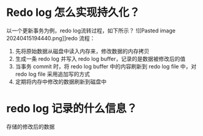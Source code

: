 
# Redo log 怎么实现持久化？
以一个更新事务为例，redo log流转过程，如下所示？
![[Pasted image 20240415194440.png]]redo 流程：
1. 先将原始数据从磁盘中读入内存来，修改数据的内存拷贝
2. 生成一条 redo log 并写入 redo log buffer，记录的是数据被修改后的值
3. 当事务 commit 时，将 redo log buffer 中的内容刷新到 redo log file 中，对 redo log file 采用追加写的方式
4. 定期将内存中修改的数据刷新到磁盘中

# redo log 记录的什么信息？
存储的修改后的数据